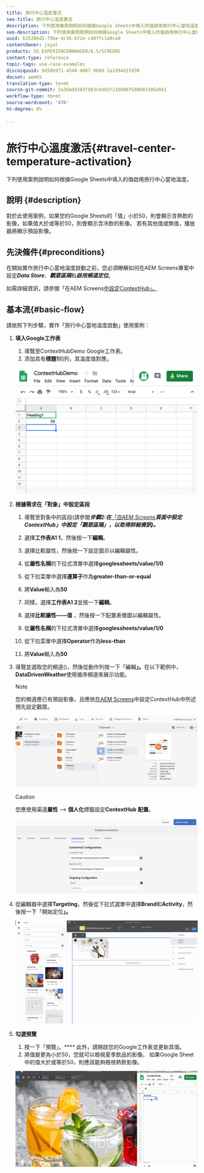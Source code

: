 ```yaml
---
title: 旅行中心溫度激活
seo-title: 旅行中心溫度激活
description: 下列使用案例說明如何根據Google Sheets中填入的值啟用旅行中心當地溫度。
seo-description: 下列使用案例說明如何根據Google Sheets中填入的值啟用旅行中心當地溫度。
uuid: b35286d2-79be-4c36-b72e-c40ffc1a0ca0
contentOwner: jsyal
products: SG_EXPERIENCEMANAGER/6.5/SCREENS
content-type: reference
topic-tags: use-case-examples
discoiquuid: 9d58b971-4540-4007-968d-2a1d94d1fd38
docset: aem65
translation-type: tm+mt
source-git-commit: 2a3bbdd283f983cbdb5f21b606f508603385e041
workflow-type: tm+mt
source-wordcount: '476'
ht-degree: 0%

---
```



# 旅行中心溫度激活{#travel-center-temperature-activation}

下列使用案例說明如何根據Google Sheets中填入的值啟用旅行中心當地溫度。

## 說明 {#description}

對於此使用案例，如果您的Google Sheets的「值」小於50，則會顯示含熱飲的影像，如果值大於或等於50，則會顯示含冷飲的影像。 若有其他值或無值，播放器將顯示預設影像。

## 先決條件{#preconditions}

在開始實作旅行中心當地溫度啟動之前，您必須瞭解如何在AEM Screens專案中設定&#x200B;***Data Store***、***觀眾區隔***&#x200B;和&#x200B;***啟用頻道定位***。

如需詳細資訊，請參閱「在AEM Screens[中設定ContextHub」。](configuring-context-hub.md)

## 基本流{#basic-flow}

請依照下列步驟，實作「旅行中心當地溫度啟動」使用案例：

1. **填入Google工作表**

   1. 導覽至ContextHubDemo Google工作表。
   1. 添加具有&#x200B;**標題1**&#x200B;的列，其溫度值對應。

   ![screen_shot_2019-05-08at112911am](assets/screen_shot_2019-05-08at112911am.png)

1. **根據需求在「對象」中設定區段**

   1. 導覽至對象中的區段(請參閱&#x200B;***步驟2:在&#x200B;**[「在AEM Screens](configuring-context-hub.md)**頁面中設定ContextHub」中設定「觀眾區隔」，以取得詳細資訊)。***

   1. 選擇&#x200B;**工作表A1 1**，然後按一下&#x200B;**編輯**。

   1. 選擇比較屬性，然後按一下設定圖示以編輯屬性。
   1. 從&#x200B;**屬性名稱**&#x200B;的下拉式清單中選擇&#x200B;**googlessheets/value/1/0**

   1. 從下拉菜單中選擇&#x200B;**運算子**&#x200B;作為&#x200B;**greater-than-or-equal**

   1. 將&#x200B;**Value**&#x200B;輸入為&#x200B;**50**

   1. 同樣，選擇&#x200B;**工作表A1 2**&#x200B;並按一下&#x200B;**編輯**。

   1. 選擇&#x200B;**比較屬性——值** ，然後按一下配置表徵圖以編輯屬性。
   1. 從&#x200B;**屬性名稱**&#x200B;的下拉式清單中選擇&#x200B;**googlessheets/value/1/0**

   1. 從下拉菜單中選擇&#x200B;**Operator**&#x200B;作為&#x200B;**less-than**

   1. 將&#x200B;**Value**&#x200B;輸入為&#x200B;**50**

1. 導覽並選取您的頻道()，然後從動作列按一下「編輯&#x200B;**」。**&#x200B;在以下範例中，**DataDrivenWeather**&#x200B;使用循序頻道來展示功能。

   >[!NOTE]
   >
   >您的頻道應已有預設影像，且應依[在AEM Screens](configuring-context-hub.md)中設定ContextHub中所述預先設定觀眾。

   ![screen_shot_2019-05-08at113022am](assets/screen_shot_2019-05-08at113022am.png)

   >[!CAUTION]
   >
   >您應使用渠道&#x200B;**屬性** —> **個人化**&#x200B;標籤設定&#x200B;**ContextHub** **配置**。

   ![screen_shot_2019-05-08at114106am](assets/screen_shot_2019-05-08at114106am.png)

1. 從編輯器中選擇&#x200B;**Targeting**，然後從下拉式選單中選擇&#x200B;**Brand**&#x200B;和&#x200B;**Activity**，然後按一下「開始定位&#x200B;**」。**

   ![new_activity3](assets/new_activity3.gif)

1. **勾選預覽**

   1. 按一下「預覽」。**** 此外，請開啟您的Google工作表並更新其值。
   1. 將值變更為小於50，您就可以檢視夏季飲品的影像。 如果Google Sheet中的值大於或等於50，則應該能夠檢視熱飲影像。

   ![result3](assets/result3.gif)

